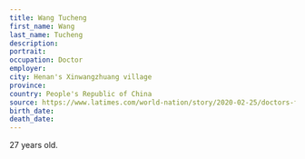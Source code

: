 ```yaml
---
title: Wang Tucheng
first_name: Wang
last_name: Tucheng
description: 
portrait: 
occupation: Doctor
employer: 
city: Henan's Xinwangzhuang village
province: 
country: People's Republic of China
source: https://www.latimes.com/world-nation/story/2020-02-25/doctors-fighting-coronavirus-in-china-die-of-both-infection-and-fatigue
birth_date: 
death_date: 
---
```


27 years old.
